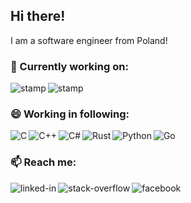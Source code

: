 ## Hi there!
I am a software engineer from Poland!

### 🔭 Currently working on:
[<img align="left" alt="stamp" src="https://img.shields.io/badge/Project-swpl-brightgreen" />](https://github.com/asmie/swpl)
[<img align="left" alt="stamp" src="https://img.shields.io/badge/Project-stamp_suite-brightgreen" />](https://github.com/asmie/stamp-suite)
<br />

### 😄 Working in following:
<img align="left" alt="C" src="https://img.shields.io/badge/Lang-C-brightgreen" />
<img align="left" alt="C++" src="https://img.shields.io/badge/Lang-C%2B%2B-brightgreen" />
<img align="left" alt="C#" src="https://img.shields.io/badge/Lang-C_Sharp-green" />
<img align="left" alt="Rust" src="https://img.shields.io/badge/Lang-Rust-green" />
<img align="left" alt="Python" src="https://img.shields.io/badge/Lang-Python-yellow" />
<img align="left" alt="Go" src="https://img.shields.io/badge/Lang-Go-red" />
<br>

### 📫 Reach me:
[<img align="left" alt="linked-in" src="https://img.shields.io/badge/linkedin-%230077B5.svg?&style=for-the-badge&logo=linkedin&logoColor=white" />](https://www.linkedin.com/in/piotr-olszewski-8a239939/)
[<img align="left" alt="stack-overflow" src="https://img.shields.io/badge/stack%20overflow-FE7A16?logo=stack-overflow&logoColor=white&style=for-the-badge" />](https://stackoverflow.com/users/19419436/asmie)
[<img align="left" alt="facebook" src="https://img.shields.io/badge/facebook-%231877F2.svg?&style=for-the-badge&logo=facebook&logoColor=white" />](https://www.facebook.com/asmiepl007)
<br />




